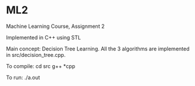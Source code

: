 # ML2
Machine Learning Course, Assignment 2

Implemented in C++ using STL

Main concept: Decision Tree Learning. All the 3 algorithms are implemented in src/decision_tree.cpp.

To compile:
cd src
g++ *cpp

To run:
./a.out
